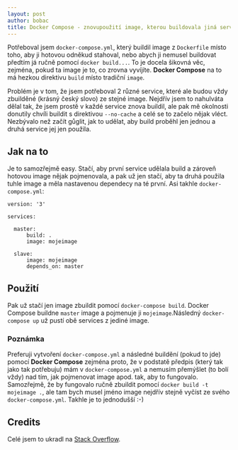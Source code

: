 ```yaml
---
layout: post
author: bobac
title: Docker Compose - znovupoužití image, kterou buildovala jiná service
---
```

Potřeboval jsem `docker-compose.yml`, který buildil image z `Dockerfile` místo toho, aby ji hotovou odněkud stahoval, nebo abych ji nemusel buildovat předtím já ručně pomocí `docker build...`. To je docela šikovná věc, zejména, pokud ta image je to, co zrovna vyvíjíte. **Docker Compose** na to má hezkou direktivu `build` místo tradiční `image`.

Problém je v tom, že jsem potřeboval 2 různé service, které ale budou vždy zbuilděné (krásný český slovo) ze stejné image. Nejdřív jsem to nahulváta dělal tak, že jsem prostě v každé service znova buildil, ale pak mě okolnosti donutily chvíli buildit s direktivou `--no-cache` a celé se to začelo nějak vléct. Nezbývalo než začít gůglit, jak to udělat, aby build proběhl jen jednou a druhá service jej jen použila.

## Jak na to
Je to samozřejmě easy. Stačí, aby první service udělala build a zároveň hotovou image nějak pojmenovala, a pak už jen stačí, aby ta druhá použila tuhle image a měla nastavenou dependecy na té první. Asi takhle `docker-compose.yml`:

```
version: '3'

services:

  master:
      build: .
      image: mojeimage

  slave:
      image: mojeimage
      depends_on: master
```

## Použití
Pak už stačí jen image zbuildit pomocí `docker-compose build`. Docker Compose buildne `master` image a pojmenuje ji `mojeimage`.Následný `docker-compose up` už pustí obě services z jediné image.

### Poznámka
Preferuji vytvoření `docker-compose.yml` a následné buildění (pokud to jde) pomocí **Docker Compose** zejména proto, že v podstatě předpis (který tak jako tak potřebuju) mám v `docker-compose.yml` a nemusím přemýšlet (to bolí vždy) nad tím, jak pojmenovat image apod. tak, aby to fungovalo. Samozřejmě, že by fungovalo ručně zbuildit pomocí `docker build -t mojeimage .`, ale tam bych musel jméno image nejdřív stejně vyčíst ze svého `docker-compose.yml`. Takhle je to jednodušší :-)

## Credits
Celé jsem to ukradl na [Stack Overflow](https://stackoverflow.com/questions/50019948/reuse-image-built-by-one-service-in-another-service/50025029#:~:text=28-,Docker%20Compose,-builds%20your%20image).
